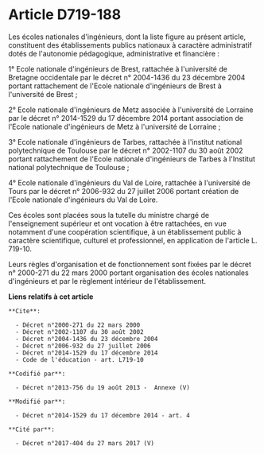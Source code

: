 # Article D719-188

Les écoles nationales d'ingénieurs, dont la liste figure au présent article, constituent des établissements publics nationaux
à caractère administratif dotés de l'autonomie pédagogique, administrative et financière : 

1° Ecole nationale d'ingénieurs de Brest, rattachée à l'université de Bretagne occidentale par le décret n° 2004-1436 du 23
décembre 2004 portant rattachement de l'Ecole nationale d'ingénieurs de Brest à l'université de Brest ; 

2° Ecole nationale d'ingénieurs de Metz associée à l'université de Lorraine par le décret n° 2014-1529 du 17 décembre 2014
portant association de l'Ecole nationale d'ingénieurs de Metz à l'université de Lorraine ; 

3° Ecole nationale d'ingénieurs de Tarbes, rattachée à l'institut national polytechnique de Toulouse par le décret n°
2002-1107 du 30 août 2002 portant rattachement de l'Ecole nationale d'ingénieurs de Tarbes à l'Institut national
polytechnique de Toulouse ; 

4° Ecole nationale d'ingénieurs du Val de Loire, rattachée à l'université de Tours par le décret n° 2006-932 du 27 juillet
2006 portant création de l'Ecole nationale d'ingénieurs du Val de Loire. 

Ces écoles sont placées sous la tutelle du ministre chargé de l'enseignement supérieur et ont vocation à être rattachées, en
vue notamment d'une coopération scientifique, à un établissement public à caractère scientifique, culturel et professionnel,
en application de l'article L. 719-10. 

Leurs règles d'organisation et de fonctionnement sont fixées par le décret n° 2000-271 du 22 mars 2000 portant organisation
des écoles nationales d'ingénieurs et par le règlement intérieur de l'établissement.

**Liens relatifs à cet article**

	**Cite**:

	  - Décret n°2000-271 du 22 mars 2000
	  - Décret n°2002-1107 du 30 août 2002
	  - Décret n°2004-1436 du 23 décembre 2004
	  - Décret n°2006-932 du 27 juillet 2006
	  - Décret n°2014-1529 du 17 décembre 2014
	  - Code de l'éducation - art. L719-10

	**Codifié par**:

	  - Décret n°2013-756 du 19 août 2013 -  Annexe (V)

	**Modifié par**:

	  - Décret n°2014-1529 du 17 décembre 2014 - art. 4

	**Cité par**:

	  - Décret n°2017-404 du 27 mars 2017 (V)
